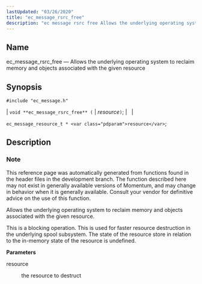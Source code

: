 ```yaml
---
lastUpdated: "03/26/2020"
title: "ec_message_rsrc_free"
description: "ec message rsrc free Allows the underlying operating system to reclaim memory and objects associated with the given resource void ec message rsrc free resource ec message resource t resource This reference page was automatically generated from functions found in the header files in the development branch The function described..."
---
```


<a name="apis.ec_message_rsrc_free"></a> 
## Name

ec_message_rsrc_free — Allows the underlying operating system to reclaim memory and objects associated with the given resource

## Synopsis

`#include "ec_message.h"`

| `void **ec_message_rsrc_free** (` | <var class="pdparam">resource</var>`)`; |   |

`ec_message_resource_t * <var class="pdparam">resource</var>`;<a name="idp56842288"></a> 
## Description

### Note

This reference page was automatically generated from functions found in the header files in the development branch. The function described here may not exist in generally available versions of Momentum, and may change in behavior when it is generally available. Consult your vendor for definitive advice on the use of this function.

Allows the underlying operating system to reclaim memory and objects associated with the given resource.

This is a blocking operation. This is used for faster resource destruction in the underlying spool subsystem. The state of the resource store in relation to the in-memory state of the resource is undefined.

**<a name="idp56845904"></a> Parameters**

<dl class="variablelist">

<dt>resource</dt>

<dd>

the resource to destruct

</dd>

</dl>